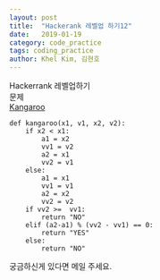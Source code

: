 ```yaml
---
layout: post
title:  "Hackerank 레벨업 하기12"
date:   2019-01-19
category: code_practice
tags: coding_practice
author: Khel Kim, 김현호
---
```


Hackerrank 레벨업하기  
문제  
[Kangaroo](https://www.hackerrank.com/challenges/kangaroo/problem)

~~~
def kangaroo(x1, v1, x2, v2):
    if x2 < x1:
        a1 = x2
        vv1 = v2
        a2 = x1
        vv2 = v1
    else:
        a1 = x1
        vv1 = v1
        a2 = x2
        vv2 = v2
    if vv2 >=  vv1:
        return "NO"
    elif (a2-a1) % (vv2 - vv1) == 0:
        return "YES"
    else:
        return "NO"
~~~

궁금하신게 있다면 메일 주세요.
